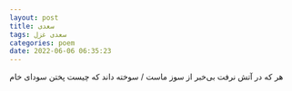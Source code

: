```yaml
---
layout: post
title: سعدی
tags: سعدی غزل
categories: poem
date: 2022-06-06 06:35:23
---
```


هر که در آتش نرفت بی‌خبر از سوز ماست / سوخته داند که چیست پختن سودای خام
